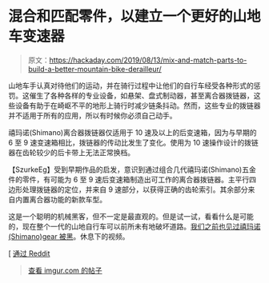 # 混合和匹配零件，以建立一个更好的山地车变速器

> 原文：<https://hackaday.com/2019/08/13/mix-and-match-parts-to-build-a-better-mountain-bike-derailleur/>

山地车手认真对待他们的运动，并在骑行过程中让他们的自行车经受各种形式的惩罚。这催生了各种各样的专业设备，如悬架、盘式制动器，甚至离合器拨链器，这些设备有助于在崎岖不平的地形上骑行时减少链条抖动。然而，这些专业的拨链器并不适用于所有的应用，所以有时候你必须自己动手。

禧玛诺(Shimano)离合器拨链器仅适用于 10 速及以上的后变速箱，因为与早期的 6 至 9 速变速箱相比，拨链器的传动比发生了变化。使用为 10 速操作设计的拨链器在齿轮较少的后卡带上无法正常换档。

【SzurkeEg】受到早期作品的启发，意识到通过组合几代禧玛诺(Shimano)五金件的零件，有可能为 6 至 9 速后变速箱制造出可工作的离合器拨链器。主平行四边形处理拨链器的定位，并来自 9 速部分，以获得正确的齿轮索引。其余部分来自内置离合器功能的新款车型。

这是一个聪明的机械黑客，但不一定是最直观的。但是试一试，看看什么是可能的，现在整个一代的山地自行车可以前所未有地破坏道路。[我们之前也见过禧玛诺(Shimano)gear 被黑](https://hackaday.com/2019/03/26/reverse-engineering-shimano-bike-electronics/)。休息下的视频。

[ [通过 Reddit](https://www.reddit.com/r/DIY/comments/cpk1gx/how_to_build_a_shimano_69spd_clutch_derailleur_a/)

> [查看 imgur.com 的帖子](https://imgur.com/OMLSvtX)
